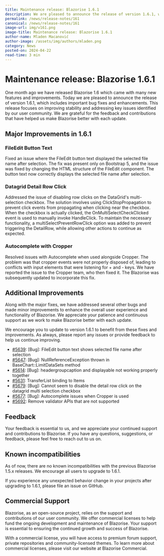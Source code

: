 ```yaml
---
title: Maintenance release: Blazorise 1.6.1
description: We are pleased to announce the release of version 1.6.1, which includes important bug fixes and enhancements. This release focuses on improving stability and addressing key issues identified by our user community.
permalink: /news/release-notes/161
canonical: /news/release-notes/161
image-url: img/v161.png
image-title: Maintenance release: Blazorise 1.6.1
author-name: Mladen Macanović
author-image: /assets/img/authors/mladen.png
category: News
posted-on: 2024-04-22
read-time: 3 min
---
```


# Maintenance release: Blazorise 1.6.1

One month ago we have released Blazorise 1.6 which came with many new features and improvements. Today we are pleased to announce the release of version 1.6.1, which includes important bug fixes and enhancements. This release focuses on improving stability and addressing key issues identified by our user community. We are grateful for the feedback and contributions that have helped us make Blazorise better with each update.

## Major Improvements in 1.6.1

### FileEdit Button Text

Fixed an issue where the FileEdit button text displayed the selected file name after selection. The fix was present only on Bootstrap 5, and the issue was fixed by changing the HTML structure of the FileEdit component. The button text now correctly displays the selected file name after selection.

### Datagrid Detail Row Click

Addressed the issue of disabling row clicks on the DataGrid's multi-selection checkbox. The solution involves using ClickStopPropagation to prevent click events from propagating when clicking near the checkbox. When the checkbox is actually clicked, the OnMultiSelectCheckClicked event is used to manually invoke HandleClick. To maintain the necessary functionality, a multiSelectPreventRowClick option was added to prevent triggering the DetailRow, while allowing other actions to continue as expected.

### Autocomplete with Cropper

Resolved issues with Autocomplete when used alongside Cropper. The problem was that cropper events were not properly disposed of, leading to conflicts with input elements that were listening for + and - keys. We have reported the issue to the Cropper team, who then fixed it. The Blazorise was subsequently updated to incorporate this fix.

## Additional Improvements

Along with the major fixes, we have addressed several other bugs and made minor improvements to enhance the overall user experience and functionality of Blazorise. We appreciate your patience and continuous support as we work to make Blazorise better with each update.

We encourage you to update to version 1.6.1 to benefit from these fixes and improvements. As always, please report any issues or provide feedback to help us continue improving.

- [#5639](https://github.com/Megabit/Blazorise/issues/5639): [Bug]: FileEdit button text shows selected file name after selection
- [#5647](https://github.com/Megabit/Blazorise/issues/5647): [Bug]: NullReferenceException thrown in BaseChart::LimitDataSets method
- [#5614](https://github.com/Megabit/Blazorise/issues/5614): [Bug]: headergroupcaption and displayable not working properly together
- [#5631](https://github.com/Megabit/Blazorise/issues/5631): TransferList binding to Items
- [#5679](https://github.com/Megabit/Blazorise/issues/5679): [Bug]: Cannot seem to disable the detail row click on the datagrid multi selection checkbox
- [#5677](https://github.com/Megabit/Blazorise/issues/5677): [Bug]: Autocomplete issues when Cropper is used
- [#5692](https://github.com/Megabit/Blazorise/pull/5692): Remove validator APIs that are not supported

## Feedback

Your feedback is essential to us, and we appreciate your continued support and contributions to Blazorise. If you have any questions, suggestions, or feedback, please feel free to reach out to us on.

## Known incompatibilities

As of now, there are no known incompatibilities with the previous Blazorise 1.5.x releases. We encourage all users to upgrade to 1.6.1.

If you experience any unexpected behavior change in your projects after upgrading to 1.6.1, please file an issue on GitHub.

## Commercial Support

Blazorise, as an open-source project, relies on the support and contributions of our user community. We offer commercial licenses to help fund the ongoing development and maintenance of Blazorise. Your support is essential to ensuring the continued growth and success of Blazorise.

With a commercial license, you will have access to premium forum support, private repositories and community-licensed themes. To learn more about commercial licenses, please visit our website at Blazorise Commercial.
